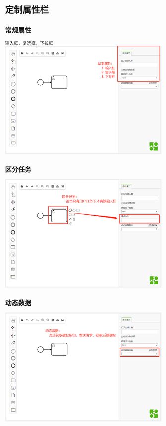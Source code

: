 # 定制属性栏

## 常规属性
  输入框，复选框，下拉框
![定制属性栏][1]

## 区分任务
![定制属性栏][2]

## 动态数据
![定制属性栏][3]

  [1]: https://raw.githubusercontent.com/imdwpeng/photoGallery/master/bpmn/bpmn_4.png
  [2]: https://raw.githubusercontent.com/imdwpeng/photoGallery/master/bpmn/bpmn_5.png
  [3]: https://raw.githubusercontent.com/imdwpeng/photoGallery/master/bpmn/bpmn_6.png